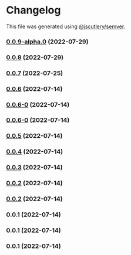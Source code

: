 # Changelog

This file was generated using [@jscutlery/semver](https://github.com/jscutlery/semver).

### [0.0.9-alpha.0](https://github.com/yurikrupnik/nx-go-playground/compare/users-users-client-e2e-0.0.8...users-users-client-e2e-0.0.9-alpha.0) (2022-07-29)

### [0.0.8](https://github.com/yurikrupnik/nx-go-playground/compare/users-users-client-e2e-0.0.7...users-users-client-e2e-0.0.8) (2022-07-29)

### [0.0.7](https://github.com/yurikrupnik/nx-go-playground/compare/users-users-client-e2e-0.0.6...users-users-client-e2e-0.0.7) (2022-07-25)

### [0.0.6](https://github.com/yurikrupnik/nx-go-playground/compare/users-users-client-e2e-0.0.6-0...users-users-client-e2e-0.0.6) (2022-07-14)

### [0.0.6-0](https://github.com/yurikrupnik/nx-go-playground/compare/users-users-client-e2e-0.0.6-0...users-users-client-e2e-0.0.6-0) (2022-07-14)

### [0.0.6-0](https://github.com/yurikrupnik/nx-go-playground/compare/users-users-client-e2e-0.0.5...users-users-client-e2e-0.0.6-0) (2022-07-14)

### [0.0.5](https://github.com/yurikrupnik/nx-go-playground/compare/users-users-client-e2e-0.0.4...users-users-client-e2e-0.0.5) (2022-07-14)

### [0.0.4](https://github.com/yurikrupnik/nx-go-playground/compare/users-users-client-e2e-0.0.3...users-users-client-e2e-0.0.4) (2022-07-14)

### [0.0.3](https://github.com/yurikrupnik/nx-go-playground/compare/users-users-client-e2e-0.0.2...users-users-client-e2e-0.0.3) (2022-07-14)

### [0.0.2](https://github.com/yurikrupnik/nx-go-playground/compare/users-users-client-e2e-0.0.1...users-users-client-e2e-0.0.2) (2022-07-14)

### [0.0.2](https://github.com/yurikrupnik/nx-go-playground/compare/users-users-client-e2e-0.0.1...users-users-client-e2e-0.0.2) (2022-07-14)

### 0.0.1 (2022-07-14)

### 0.0.1 (2022-07-14)

### 0.0.1 (2022-07-14)
